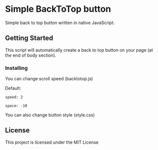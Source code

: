 # Simple BackToTop button

Simple back to top button written in native JavaScript.

## Getting Started

This script will automatically create a back to top button on your page (at the end of body section).

### Installing

You can change scroll speed (backtotop.js)

Default:

```
speed: 2
```

```
space: -10
```

You can also change button style (style.css)


## License

This project is licensed under the MIT License
